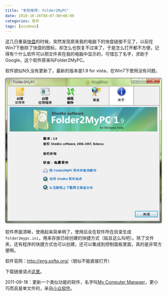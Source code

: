 ```yaml
---
title: "老软推荐: Folder2MyPC"
date: 2010-10-26T08:07:00+08:00
categories: 软件
tags: [windows]
---
```


这几日重装[快盘](http://k.wps.cn/register/?invite=v65m7m)的时候，突然发现原来我的电脑下的快盘链接不见了，以前在Win7下删除了快盘的图标，却怎么也恢复不过来了，于是怎么打开都不方便，记得有个什么软件可以把文件夹在我的电脑中显示的，可惜忘了名字，求助于Google，这个软件原来叫Folder2MyPC。

软件貌似N久没有更新了，最新的版本是1.9 for vista，在Win7下使用没有问题。

![](/uploads/2010/10/folder2mypc.jpg)<!--more-->

软件界面清晰，使用起来简单明了，使用后会在软件所在目录生成`folder2mypc.ini`，用来存放已经创建的快捷方式（姑且这么叫吧）。除了文件夹，还有程序的快捷方式也可以创建，还可以集成到控制面板里面，真的是非常方便啊。

软件官网：<http://eng.softq.org/>（貌似不能直接打开）

下载链接请点[这里](/uploads/2010/10/folder2mypc-v1.9.7z)。

2011-09-18：更新一个类似功能的软件，名字叫[My Computer Manager](/uploads/2010/10/my-computer-manager.7z)，更小巧而且是单文件的，来自[小众软件](http://www.appinn.com/my-computer-manager/)。
